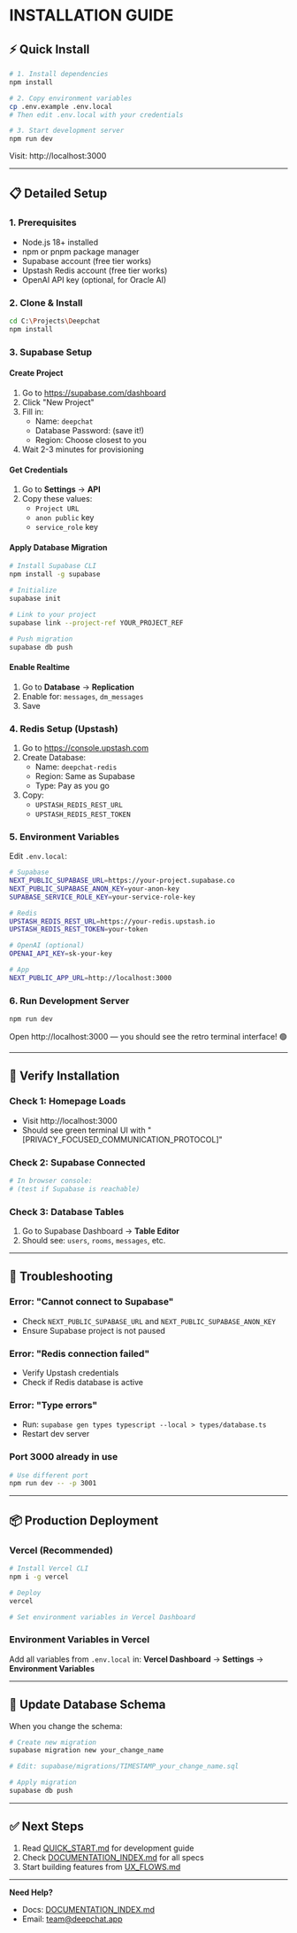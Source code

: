 # INSTALLATION GUIDE

## ⚡ Quick Install

```bash
# 1. Install dependencies
npm install

# 2. Copy environment variables
cp .env.example .env.local
# Then edit .env.local with your credentials

# 3. Start development server
npm run dev
```

Visit: http://localhost:3000

---

## 📋 Detailed Setup

### 1. Prerequisites

- Node.js 18+ installed
- npm or pnpm package manager
- Supabase account (free tier works)
- Upstash Redis account (free tier works)
- OpenAI API key (optional, for Oracle AI)

### 2. Clone & Install

```bash
cd C:\Projects\Deepchat
npm install
```

### 3. Supabase Setup

#### Create Project
1. Go to https://supabase.com/dashboard
2. Click "New Project"
3. Fill in:
   - Name: `deepchat`
   - Database Password: (save it!)
   - Region: Choose closest to you
4. Wait 2-3 minutes for provisioning

#### Get Credentials
1. Go to **Settings** → **API**
2. Copy these values:
   - `Project URL`
   - `anon public` key  
   - `service_role` key

#### Apply Database Migration
```bash
# Install Supabase CLI
npm install -g supabase

# Initialize
supabase init

# Link to your project
supabase link --project-ref YOUR_PROJECT_REF

# Push migration
supabase db push
```

#### Enable Realtime
1. Go to **Database** → **Replication**
2. Enable for: `messages`, `dm_messages`
3. Save

### 4. Redis Setup (Upstash)

1. Go to https://console.upstash.com
2. Create Database:
   - Name: `deepchat-redis`
   - Region: Same as Supabase
   - Type: Pay as you go
3. Copy:
   - `UPSTASH_REDIS_REST_URL`
   - `UPSTASH_REDIS_REST_TOKEN`

### 5. Environment Variables

Edit `.env.local`:

```bash
# Supabase
NEXT_PUBLIC_SUPABASE_URL=https://your-project.supabase.co
NEXT_PUBLIC_SUPABASE_ANON_KEY=your-anon-key
SUPABASE_SERVICE_ROLE_KEY=your-service-role-key

# Redis
UPSTASH_REDIS_REST_URL=https://your-redis.upstash.io
UPSTASH_REDIS_REST_TOKEN=your-token

# OpenAI (optional)
OPENAI_API_KEY=sk-your-key

# App
NEXT_PUBLIC_APP_URL=http://localhost:3000
```

### 6. Run Development Server

```bash
npm run dev
```

Open http://localhost:3000 — you should see the retro terminal interface! 🟢

---

## 🧪 Verify Installation

### Check 1: Homepage Loads
- Visit http://localhost:3000
- Should see green terminal UI with "[PRIVACY_FOCUSED_COMMUNICATION_PROTOCOL]"

### Check 2: Supabase Connected
```bash
# In browser console:
# (test if Supabase is reachable)
```

### Check 3: Database Tables
1. Go to Supabase Dashboard → **Table Editor**
2. Should see: `users`, `rooms`, `messages`, etc.

---

## 🐛 Troubleshooting

### Error: "Cannot connect to Supabase"
- Check `NEXT_PUBLIC_SUPABASE_URL` and `NEXT_PUBLIC_SUPABASE_ANON_KEY`
- Ensure Supabase project is not paused

### Error: "Redis connection failed"
- Verify Upstash credentials
- Check if Redis database is active

### Error: "Type errors"
- Run: `supabase gen types typescript --local > types/database.ts`
- Restart dev server

### Port 3000 already in use
```bash
# Use different port
npm run dev -- -p 3001
```

---

## 📦 Production Deployment

### Vercel (Recommended)

```bash
# Install Vercel CLI
npm i -g vercel

# Deploy
vercel

# Set environment variables in Vercel Dashboard
```

### Environment Variables in Vercel
Add all variables from `.env.local` in:
**Vercel Dashboard** → **Settings** → **Environment Variables**

---

## 🔄 Update Database Schema

When you change the schema:

```bash
# Create new migration
supabase migration new your_change_name

# Edit: supabase/migrations/TIMESTAMP_your_change_name.sql

# Apply migration
supabase db push
```

---

## ✅ Next Steps

1. Read [QUICK_START.md](./QUICK_START.md) for development guide
2. Check [DOCUMENTATION_INDEX.md](./DOCUMENTATION_INDEX.md) for all specs
3. Start building features from [UX_FLOWS.md](./UX_FLOWS.md)

---

**Need Help?**  
- Docs: [DOCUMENTATION_INDEX.md](./DOCUMENTATION_INDEX.md)
- Email: team@deepchat.app













